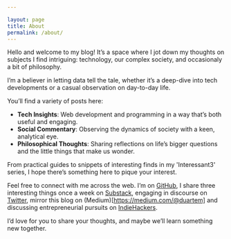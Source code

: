 ```yaml
---

layout: page
title: About
permalink: /about/
---
```


Hello and welcome to my blog! It’s a space where I jot down my thoughts on subjects I find intriguing: technology, our complex society, and occasionaly a bit of philosophy.

I’m a believer in letting data tell the tale, whether it’s a deep-dive into tech developments or a casual observation on day-to-day life.

You’ll find a variety of posts here:

- **Tech Insights**: Web development and programming in a way that’s both useful and engaging.
- **Social Commentary**: Observing the dynamics of society with a keen, analytical eye.
- **Philosophical Thoughts**: Sharing reflections on life’s bigger questions and the little things that make us wonder.

From practical guides to snippets of interesting finds in my 'Interessant3' series, I hope there’s something here to pique your interest.

Feel free to connect with me across the web. I’m on [GitHub](https://github.com/duartemartins), I share three interesting things once a week on [Substack](https://interessant3.substack.com), engaging in discourse on [Twitter](https://www.twitter.com/duarteosrm), mirror this blog on (Medium)[https://medium.com/@duartem] and discussing entrepreneurial pursuits on [IndieHackers](https://www.indiehackers.com/Santiago).

I’d love for you to share your thoughts, and maybe we’ll learn something new together.